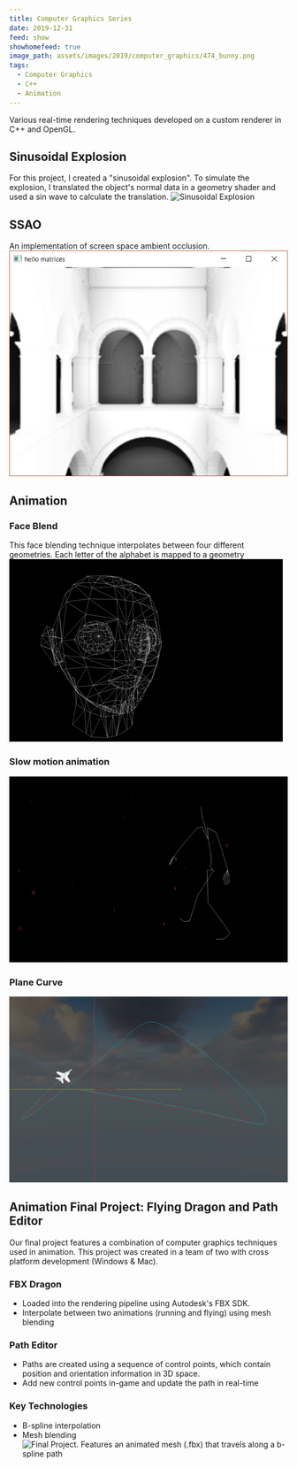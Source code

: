 ```yaml
---
title: Computer Graphics Series
date: 2019-12-31
feed: show
showhomefeed: true
image_path: assets/images/2019/computer_graphics/474_bunny.png
tags:
  - Computer Graphics
  - C++
  - Animation
---
```


Various real-time rendering techniques developed on a custom renderer in C++ and OpenGL.

## Sinusoidal Explosion

For this project, I created a "sinusoidal explosion". To simulate the explosion, I translated the object's normal data in a geometry shader and used a sin wave to calculate the translation. 
![Sinusoidal Explosion](/assets/images/2019/computer_graphics/471_bunny.gif)

## SSAO
An implementation of screen space ambient occlusion.
![SSAO](/assets/images/2019/computer_graphics/572_ssao.PNG)


## Animation

### Face Blend
This face blending technique interpolates between four different geometries. Each letter of the alphabet is mapped to a geometry
![Face blend](/assets/images/2019/computer_graphics/474_face_blend.gif)

### Slow motion animation
![Slomo animation](/assets/images/2019/computer_graphics/474_fbx_slomo_animation.gif)

### Plane Curve
![B-spline curve demo](/assets/images/2019/computer_graphics/474_plane_curve.gif)

## Animation Final Project: Flying Dragon and Path Editor
Our final project features a combination of computer graphics techniques used in animation. This project was created in a team of two with cross platform development (Windows & Mac). 

### FBX Dragon 
- Loaded into the rendering pipeline using Autodesk's FBX SDK. 
- Interpolate between two animations (running and flying) using mesh blending

### Path Editor
- Paths are created using a sequence of control points, which contain position and orientation information in 3D space. 
- Add new control points in-game and update the path in real-time

### Key Technologies
- B-spline interpolation
- Mesh blending
![Final Project. Features an animated mesh (.fbx) that travels along a b-spline path](/assets/images/2019/computer_graphics/474_fbx_dragon.gif)